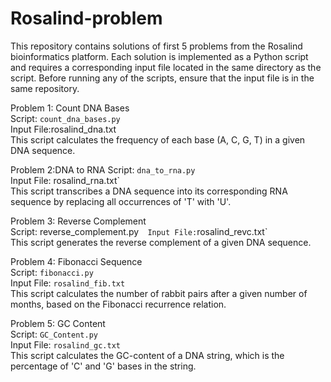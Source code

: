 # Rosalind-problem

This repository contains solutions of first 5 problems from the Rosalind bioinformatics platform. Each solution is implemented as a Python script and requires a corresponding input file located in the same directory as the script. Before running any of the scripts, ensure that the input file is in the same repository.

Problem 1: Count DNA Bases  
Script: `count_dna_bases.py`  
Input File:rosalind_dna.txt  
 This script calculates the frequency of each base (A, C, G, T) in a given DNA sequence.

Problem 2:DNA to RNA
Script: `dna_to_rna.py`  
Input File: rosalind_rna.txt`  
This script transcribes a DNA sequence into its corresponding RNA sequence by replacing all occurrences of 'T' with 'U'.

Problem 3: Reverse Complement  
Script:  reverse_complement.py`  
Input File: `rosalind_revc.txt`  
This script generates the reverse complement of a given DNA sequence.

Problem 4: Fibonacci Sequence  
Script: `fibonacci.py`  
Input File: `rosalind_fib.txt`  
This script calculates the number of rabbit pairs after a given number of months, based on the Fibonacci recurrence relation.

Problem 5: GC Content  
Script: `GC_Content.py`  
Input File: `rosalind_gc.txt`  
 This script calculates the GC-content of a DNA string, which is the percentage of 'C' and 'G' bases in the string.


